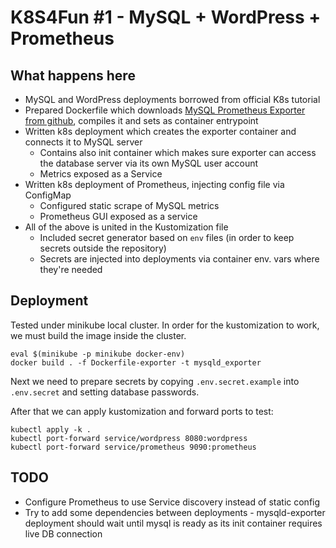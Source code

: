 # K8S4Fun #1 - MySQL + WordPress + Prometheus

## What happens here

- MySQL and WordPress deployments borrowed from official K8s tutorial
- Prepared Dockerfile which downloads [MySQL Prometheus Exporter from github](https://github.com/prometheus/mysqld_exporter), compiles it and sets as container entrypoint
- Written k8s deployment which creates the exporter container and connects it to MySQL server
  - Contains also init container which makes sure exporter can access the database server via its own MySQL user account
  - Metrics exposed as a Service
- Written k8s deployment of Prometheus, injecting config file via ConfigMap
  - Configured static scrape of MySQL metrics
  - Prometheus GUI exposed as a service
- All of the above is united in the Kustomization file
  - Included secret generator based on `env` files (in order to keep secrets outside the repository)
  - Secrets are injected into deployments via container env. vars where they're needed

## Deployment

Tested under minikube local cluster. In order for the kustomization to work, we must build the image inside the cluster.
```
eval $(minikube -p minikube docker-env)
docker build . -f Dockerfile-exporter -t mysqld_exporter
```

Next we need to prepare secrets by copying `.env.secret.example` into `.env.secret` and setting database passwords.

After that we can apply kustomization and forward ports to test:
```
kubectl apply -k .
kubectl port-forward service/wordpress 8080:wordpress
kubectl port-forward service/prometheus 9090:prometheus
```

## TODO

- Configure Prometheus to use Service discovery instead of static config
- Try to add some dependencies between deployments - mysqld-exporter deployment should wait until mysql is ready as its init container requires live DB connection